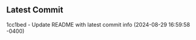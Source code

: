 
## Latest Commit
1cc1bed - Update README with latest commit info (2024-08-29 16:59:58 -0400) <Yunxi-Zhou>

